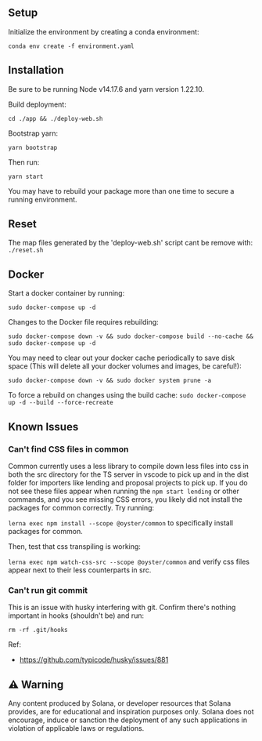 ## Setup

Initialize the environment by creating a conda environment:

`conda env create -f environment.yaml`

## Installation

Be sure to be running Node v14.17.6 and yarn version 1.22.10.

Build deployment:

`cd ./app && ./deploy-web.sh`

Bootstrap yarn:

`yarn bootstrap`

Then run:

`yarn start`

You may have to rebuild your package more than one time to secure a
running environment.

## Reset

The map files generated by the 'deploy-web.sh' script cant be remove with:
`./reset.sh`

## Docker

Start a docker container by running:

`sudo docker-compose up -d`

Changes to the Docker file requires rebuilding:

`sudo docker-compose down -v && sudo docker-compose build --no-cache && sudo docker-compose up -d`

You may need to clear out your docker cache periodically to save disk space (This will delete all your docker volumes and images, be careful!):

`sudo docker-compose down -v && sudo docker system prune -a`

To force a rebuild on changes using the build cache:
`sudo docker-compose up -d --build --force-recreate`

## Known Issues

### Can't find CSS files in common

Common currently uses a less library to compile down less files into css in both the src directory for the TS server
in vscode to pick up and in the dist folder for importers like lending and proposal projects to pick up. If you do not see these files appear when running the `npm start lending` or other commands, and you see missing CSS errors,
you likely did not install the packages for common correctly. Try running:

`lerna exec npm install --scope @oyster/common` to specifically install packages for common.

Then, test that css transpiling is working:

`lerna exec npm watch-css-src --scope @oyster/common` and verify css files appear next to their less counterparts in src.

### Can't run git commit
This is an issue with husky interfering with git. Confirm there's nothing important in hooks (shouldn't be) and run:

`rm -rf .git/hooks`

Ref:
- https://github.com/typicode/husky/issues/881

## ⚠️ Warning

Any content produced by Solana, or developer resources that Solana provides, are for educational and inspiration purposes only. Solana does not encourage, induce or sanction the deployment of any such applications in violation of applicable laws or regulations.

